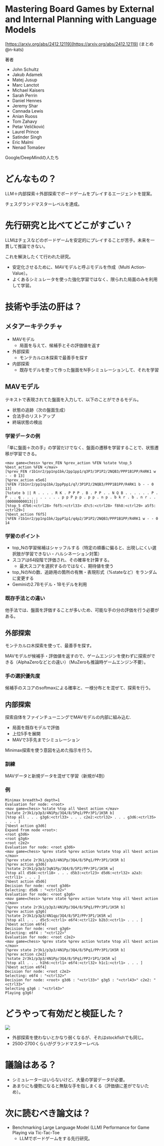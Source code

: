 # Mastering Board Games by External and Internal Planning with Language Models
[https://arxiv.org/abs/2412.12119](https://arxiv.org/abs/2412.12119)
(まとめ @n-kats)

著者
* John Schultz
* Jakub Adamek
* Matej Jusup
* Marc Lanctot
* Michael Kaisers
* Sarah Perrin
* Daniel Hennes
* Jeremy Shar
* Cannada Lewis
* Anian Ruoss
* Tom Zahavy
* Petar Veličković
* Laurel Prince
* Satinder Singh
* Eric Malmi
* Nenad Tomašev

Google/DeepMindの人たち

# どんなもの？
LLM＋内部探索＋外部探索でボードゲームをプレイするエージェントを提案。

チェスグランドマスターレベルを達成。

# 先行研究と比べてどこがすごい？
LLMはチェスなどのボードゲームを安定的にプレイすることが苦手。未来を一貫して推論できない。

これを解決したくて行われた研究。

* 安定化させるために、MAVモデルと呼ぶモデルを作成（Multi Action-Value）。
* よくあるシミュレータを使った強化学習ではなく、限られた局面のみを利用して学習。


# 技術や手法の肝は？
## メタアーキテクチャ
* MAVモデル
  * 局面を与えて、候補手とその評価値を返す
* 外部探索
  * モンテカルロ木探索で最善手を探す
* 内部探索
  * 既存モデルを使って作った盤面をN手シミュレーションして、それを学習


## MAVモデル
テキストで表現されてた盤面を入力して、以下のことができるモデル。
* 状態の追跡（次の盤面生成）
* 合法手のリストアップ
* 終端状態の検出

### 学習データの例
「単に盤面＋次の手」の学習だけでなく、盤面の遷移を学習することで、状態遷移が学習できる。


```
<mav game=chess> %prev_FEN %prev_action %FEN %state %top_5 %best_action %FEN </mav>
[%prev_FEN r1b1nr2/pp1np1bk/2pp1pp1/q3P3/3P1P2/2NQB3/PPP1B1PP/R4RK1 w - - 0 13]
[%prev_action e5e6]
[%FEN r1b1nr2/pp1np1bk/2ppPpp1/q7/3P1P2/2NQB3/PPP1B1PP/R4RK1 b - - 0 13]
[%state b || R . . . . R K . P P P . B . P P . . N Q B . . . . . . P . P . . q . . . . . . . . . p p P p p . p p . n p . b k r . b . n r . . |00000000013||]
[%top_5 d7b6:<ctrl28> f6f5:<ctrl33> d7c5:<ctrl28> f8h8:<ctrl29> a5f5:<ctrl29>]
[%best_action f6f5]
[%FEN r1b1nr2/pp1np1bk/2ppP1p1/q4p2/3P1P2/2NQB3/PPP1B1PP/R4RK1 w - - 0 14
```

### 学習のポイント
* top_Nの学習候補はシャッフルする（特定の順番に偏ると、出現しにくい選択肢が学習できない・ハルシネーション対策）
* スコアは64段階で評価され、その確率を計算する。
  * 最大スコアを選択するのではなく、期待値を使う
* top_NのNの数、追跡用の箇所の有無・表現形式（%stateなど）をランダムに変更する
* Geminiの2.7Bモデル・1Bモデルを利用
 

### 既存手法との違い
他手法では、盤面を評価することが多いため、可能な手の分の評価を行う必要がある。


## 外部探索
モンテカルロ木探索を使って、最善手を探す。

MAVモデルが候補手・評価値を返すので、ゲームエンジンを使わずに探索ができる（AlphaZeroなどとの違い）（MuZeroも推論時ゲームエンジン不要）。

### 手の選択優先度
候補手のスコアのsoftmaxによる確率と、一様分布とを混ぜて、探索を行う。

## 内部探索
探索自体をファインチューニングでMAVモデルの内部に組み込む.

* 局面を既存モデルで評価
* 上位5手を展開
* MAVで3手先までシミュレーション

Minimax探索を使う意図を込めた指示を行う。
### 訓練
MAVデータと新規データを混ぜて学習（新規が4割）

### 例
```
Minimax breadth=3 depth=1
Evaluation for node: <root>
<mav game=chess> %state %top all %best action </mav>
[%state 2r3k1/p3p3/4N1Pp/3Q4/8/5Pq1/PPr3P1/1K5R b]
[%top all . . . g3g6:<ctrl33> . . . c2e2:<ctrl32> . . . g3d6:<ctrl35> . . . ]
[%best action g3d6]
Expand from node <root>:
<root g3d6>
<root g3g6>
<root c2e2>
Evaluation for node: <root g3d6>
<mav game=chess> %prev state %prev action %state %top all %best action </mav>
[%prev state 2r3k1/p3p3/4N1Pp/3Q4/8/5Pq1/PPr3P1/1K5R b]
[%prev action g3d6]
[%state 2r3k1/p3p3/3qN1Pp/3Q4/8/5P2/PPr3P1/1K5R w]
[%top all d5d4:<ctrl18> . . . d5b3:<ctrl23> d5d6:<ctrl32> a2a3:<ctrl11> . . . ]
[%best action d5d6]
Decision for node: <root g3d6>
Selecting: d5d6 : "<ctrl32>"
Evaluation for node: <root g3g6>
<mav game=chess> %prev state %prev action %state %top all %best action </mav>
[%prev state 2r3k1/p3p3/4N1Pp/3Q4/8/5Pq1/PPr3P1/1K5R b]
[%prev action g3g6]
[%state 2r3k1/p3p3/4N1qp/3Q4/8/5P2/PPr3P1/1K5R w]
[%top all . . . d5c5:<ctrl1> e6f4:<ctrl22> b2b3:<ctrl1> . . . ]
[%best action e6f4]
Decision for node: <root g3g6>
Selecting: e6f4 : "<ctrl22>"
Evaluation for node: <root c2e2>
<mav game=chess> %prev state %prev action %state %top all %best action </mav>
[%prev state 2r3k1/p3p3/4N1Pp/3Q4/8/5Pq1/PPr3P1/1K5R b]
[%prev action c2e2]
[%state 2r3k1/p3p3/4N1Pp/3Q4/8/5Pq1/PP2r1P1/1K5R w]
[%top all . . . h1h6:<ctrl1> e6f4:<ctrl32> h1c1:<ctrl1> . . . ]
[%best action e6f4]
Decision for node: <root c2e2>
Selecting: e6f4 : "<ctrl32>"
Decision for node: <root> g3d6 : "<ctrl33>" g3g5 : "<ctrl43>" c2e2: "<ctrl33>"
Selecting g3g6 : "<ctrl43>"
Playing g3g6!
```

# どうやって有効だと検証した？

![](./MAV_2412.12119/rates.png)

* 外部探索を使わないとかなり弱くなるが、それはstockfishでも同じ。
* 2500-2700くらいがグランドマスターレベル

# 議論はある？
* シミュレーターはいらないけど、大量の学習データが必要。
* あまりにも優勢になると無駄な手を指しまくる（評価値に差がでないため）。

# 次に読むべき論文は？
* Benchmarking Large Language Model (LLM) Performance for Game Playing via Tic-Tac-Toe
  * LLMでボードゲームをする先行研究。

